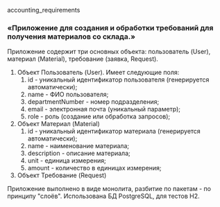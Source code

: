 accounting_requirements
### «Приложение для создания и обработки требований для получения материалов со склада.»

Приложение содержит три основных объекта: пользователь (User), материал (Material), требование (заявка, Request).
1. Объект Пользователь (User). Имеет следующие поля:
   1. id - уникальный идентификатор пользователя (генерируется автоматически);
   2. name - ФИО пользователя;
   3. departmentNumber - номер подразделения;
   4. email - электронная почта (уникальный параметр);
   5. role - роль (создание или обработка запросов);
2. Объект Материал (Material)
   1. id - уникальный идентификатор материала (генерируется автоматически);
   2. name - наименование материала;
   3. description - описание материала;
   4. unit - единица измерения;
   5. amount - количество в единицах измерения;
3. Объект Требование (Request)

Приложение выполнено в виде монолита, разбитие по пакетам - по принципу "слоёв".
Использована БД PostgreSQL, для тестов H2.